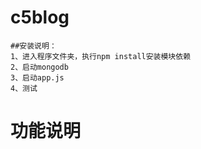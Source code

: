 # c5blog
    ##安装说明：
    1、进入程序文件夹，执行npm install安装模块依赖
    2、启动mongodb
    3、启动app.js
    4、测试
# 功能说明